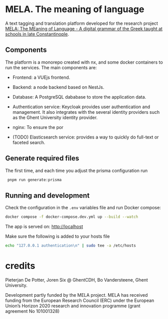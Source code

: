 # MELA. The meaning of language

A text tagging and translation platform developed for the research
project [MELA: The MEaning of Language - A digital grammar of the Greek taught at schools in late Constantinople](https://research.flw.ugent.be/en/projects/mela-meaning-language-digital-grammar-greek-taught-schools-late-constantinople).

## Components

The platform is a monorepo created with nx, and some docker containers to run the services. The main components are:

* Frontend: a VUEjs frontend.
* Backend: a node backend based on NestJs.
* Database: A PostgreSQL dababase to store the application data.
* Authentication service: Keycloak provides user authentication and management. It also integrates with the several
  identity providers such as the Ghent University identity provider.
* nginx: To ensure the por

* (TODO) Elasticsearch service: provides a way to quickly do full-text or faceted search.

## Generate required files

The first time, and each time you adjust the prisma configuration run

```bash
 pnpm run generate:prisma 
```

## Running and development

Check the configuration in the `.env` variables file and run Docker compose:

```sh
docker compose -f docker-compose.dev.yml up --build --watch
```

The app is served on: [http://localhost](http://localhost:4000)

Make sure the following is added to your hosts file

```sh
echo "127.0.0.1 authentication\n" | sudo tee -a /etc/hosts
```

# credits

Pieterjan De Potter, Joren Six @ GhentCDH, Bo Vandersteene, Ghent University.

Development partly funded by the MELA project. MELA has received funding from the European Research Council (ERC) under
the European Union’s Horizon 2020 research and innovation programme (grant agreement No 101001328)
